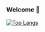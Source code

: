 ### Welcome 👋


[![Top Langs](https://github-readme-stats.vercel.app/api/top-langs/?username=camba1&layout=compact)](https://github.com/camba1/camba1)
